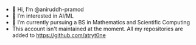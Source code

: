 - 👋 Hi, I’m @aniruddh-pramod
- 👀 I’m interested in AI/ML
- 🌱 I’m currently pursuing a BS in Mathematics and Scientific Computing
- This account isn't maintained at the moment. All my repositories are added to https://github.com/atryt0ne

<!---
aniruddh-pramod/aniruddh-pramod is a ✨ special ✨ repository because its `README.md` (this file) appears on your GitHub profile.
You can click the Preview link to take a look at your changes.
--->
